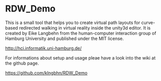 # RDW_Demo

This is a small tool that helps you to create virtual path layouts for curve-based redirected walking in virtual reality inside the unity3d editor. 
It is created by Eike Langbehn from the human-computer interaction group of Hamburg University and published under the MIT license.

http://hci.informatik.uni-hamburg.de/

For informations about setup and usage pleae have a look into the wiki at the github page.

https://github.com/klngbhn/RDW_Demo
